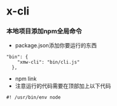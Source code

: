 # x-cli

### 本地项目添加npm全局命令
- package.json添加你要运行的东西
```
"bin": {
    "xmw-cli": "bin/cli.js"
  },
```
- npm link
- 注意运行的代码需要在顶部加上以下代码
```
#! /usr/bin/env node
```